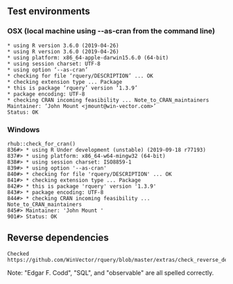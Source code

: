 

## Test environments

### OSX (local machine using --as-cran from the command line)

    * using R version 3.6.0 (2019-04-26)
    * using R version 3.6.0 (2019-04-26)
    * using platform: x86_64-apple-darwin15.6.0 (64-bit)
    * using session charset: UTF-8
    * using option ‘--as-cran’
    * checking for file ‘rquery/DESCRIPTION’ ... OK
    * checking extension type ... Package
    * this is package ‘rquery’ version ‘1.3.9’
    * package encoding: UTF-8
    * checking CRAN incoming feasibility ... Note_to_CRAN_maintainers
    Maintainer: ‘John Mount <jmount@win-vector.com>’
    Status: OK

### Windows

    rhub::check_for_cran()
    836#> * using R Under development (unstable) (2019-09-18 r77193)
    837#> * using platform: x86_64-w64-mingw32 (64-bit)
    838#> * using session charset: ISO8859-1
    839#> * using option '--as-cran'
    840#> * checking for file 'rquery/DESCRIPTION' ... OK
    841#> * checking extension type ... Package
    842#> * this is package 'rquery' version '1.3.9'
    843#> * package encoding: UTF-8
    844#> * checking CRAN incoming feasibility ... Note_to_CRAN_maintainers
    845#> Maintainer: 'John Mount '
    901#> Status: OK

## Reverse dependencies

    Checked https://github.com/WinVector/rquery/blob/master/extras/check_reverse_dependencies.md

Note: "Edgar F. Codd", "SQL", and "observable" are all spelled correctly.
